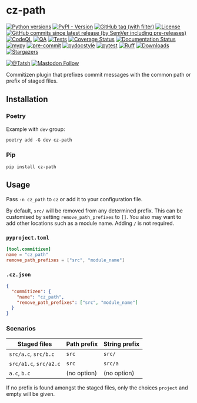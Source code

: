 # cz-path

[![Python versions](https://img.shields.io/pypi/pyversions/cz-path.svg?color=blue&logo=python&logoColor=white)](https://www.python.org/)
[![PyPI - Version](https://img.shields.io/pypi/v/cz-path)](https://pypi.org/project/cz-path/)
[![GitHub tag (with filter)](https://img.shields.io/github/v/tag/Tatsh/cz-path)](https://github.com/Tatsh/cz-path/tags)
[![License](https://img.shields.io/github/license/Tatsh/cz-path)](https://github.com/Tatsh/cz-path/blob/master/LICENSE.txt)
[![GitHub commits since latest release (by SemVer including pre-releases)](https://img.shields.io/github/commits-since/Tatsh/cz-path/v0.0.1/master)](https://github.com/Tatsh/cz-path/compare/v0.0.1...master)
[![CodeQL](https://github.com/Tatsh/cz-path/actions/workflows/codeql.yml/badge.svg)](https://github.com/Tatsh/cz-path/actions/workflows/codeql.yml)
[![QA](https://github.com/Tatsh/cz-path/actions/workflows/qa.yml/badge.svg)](https://github.com/Tatsh/cz-path/actions/workflows/qa.yml)
[![Tests](https://github.com/Tatsh/cz-path/actions/workflows/tests.yml/badge.svg)](https://github.com/Tatsh/cz-path/actions/workflows/tests.yml)
[![Coverage Status](https://coveralls.io/repos/github/Tatsh/cz-path/badge.svg?branch=master)](https://coveralls.io/github/Tatsh/cz-path?branch=master)
[![Documentation Status](https://readthedocs.org/projects/cz-path/badge/?version=latest)](https://cz-path.readthedocs.org/?badge=latest)
[![mypy](https://www.mypy-lang.org/static/mypy_badge.svg)](http://mypy-lang.org/)
[![pre-commit](https://img.shields.io/badge/pre--commit-enabled-brightgreen?logo=pre-commit&logoColor=white)](https://github.com/pre-commit/pre-commit)
[![pydocstyle](https://img.shields.io/badge/pydocstyle-enabled-AD4CD3)](http://www.pydocstyle.org/en/stable/)
[![pytest](https://img.shields.io/badge/pytest-zz?logo=Pytest&labelColor=black&color=black)](https://docs.pytest.org/en/stable/)
[![Ruff](https://img.shields.io/endpoint?url=https://raw.githubusercontent.com/astral-sh/ruff/main/assets/badge/v2.json)](https://github.com/astral-sh/ruff)
[![Downloads](https://static.pepy.tech/badge/cz-path/month)](https://pepy.tech/project/cz-path)
[![Stargazers](https://img.shields.io/github/stars/Tatsh/cz-path?logo=github&style=flat)](https://github.com/Tatsh/cz-path/stargazers)

[![@Tatsh](https://img.shields.io/badge/dynamic/json?url=https%3A%2F%2Fpublic.api.bsky.app%2Fxrpc%2Fapp.bsky.actor.getProfile%2F%3Factor%3Ddid%3Aplc%3Auq42idtvuccnmtl57nsucz72%26query%3D%24.followersCount%26style%3Dsocial%26logo%3Dbluesky%26label%3DFollow%2520%40Tatsh&query=%24.followersCount&style=social&logo=bluesky&label=Follow%20%40Tatsh)](https://bsky.app/profile/Tatsh.bsky.social)
[![Mastodon Follow](https://img.shields.io/mastodon/follow/109370961877277568?domain=hostux.social&style=social)](https://hostux.social/@Tatsh)

Commitizen plugin that prefixes commit messages with the common path or prefix of staged files.

## Installation

### Poetry

Example with `dev` group:

```shell
poetry add -G dev cz-path
```

### Pip

```shell
pip install cz-path
```

## Usage

Pass `-n cz_path` to `cz` or add it to your configuration file.

By default, `src/` will be removed from any determined prefix. This can be customised by setting
`remove_path_prefixes` to `[]`. You also may want to add other locations such as a module name.
Adding `/` is not required.

### `pyproject.toml`

```toml
[tool.commitizen]
name = "cz_path"
remove_path_prefixes = ["src", "module_name"]
```

### `.cz.json`

```json
{
  "commitizen": {
    "name": "cz_path",
    "remove_path_prefixes": ["src", "module_name"]
  }
}
```

### Scenarios

| Staged files           | Path prefix | String prefix |
| ---------------------- | ----------- | ------------- |
| `src/a.c`, `src/b.c`   | `src`       | `src/`        |
| `src/a1.c`, `src/a2.c` | `src`       | `src/a`       |
| `a.c`, `b.c`           | (no option) | (no option)   |

If no prefix is found amongst the staged files, only the choices `project` and empty will be given.
